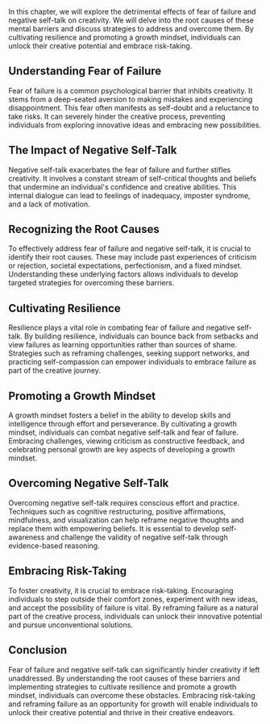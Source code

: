 
In this chapter, we will explore the detrimental effects of fear of failure and negative self-talk on creativity. We will delve into the root causes of these mental barriers and discuss strategies to address and overcome them. By cultivating resilience and promoting a growth mindset, individuals can unlock their creative potential and embrace risk-taking.

## Understanding Fear of Failure

Fear of failure is a common psychological barrier that inhibits creativity. It stems from a deep-seated aversion to making mistakes and experiencing disappointment. This fear often manifests as self-doubt and a reluctance to take risks. It can severely hinder the creative process, preventing individuals from exploring innovative ideas and embracing new possibilities.

## The Impact of Negative Self-Talk

Negative self-talk exacerbates the fear of failure and further stifles creativity. It involves a constant stream of self-critical thoughts and beliefs that undermine an individual's confidence and creative abilities. This internal dialogue can lead to feelings of inadequacy, imposter syndrome, and a lack of motivation.

## Recognizing the Root Causes

To effectively address fear of failure and negative self-talk, it is crucial to identify their root causes. These may include past experiences of criticism or rejection, societal expectations, perfectionism, and a fixed mindset. Understanding these underlying factors allows individuals to develop targeted strategies for overcoming these barriers.

## Cultivating Resilience

Resilience plays a vital role in combating fear of failure and negative self-talk. By building resilience, individuals can bounce back from setbacks and view failures as learning opportunities rather than sources of shame. Strategies such as reframing challenges, seeking support networks, and practicing self-compassion can empower individuals to embrace failure as part of the creative journey.

## Promoting a Growth Mindset

A growth mindset fosters a belief in the ability to develop skills and intelligence through effort and perseverance. By cultivating a growth mindset, individuals can combat negative self-talk and fear of failure. Embracing challenges, viewing criticism as constructive feedback, and celebrating personal growth are key aspects of developing a growth mindset.

## Overcoming Negative Self-Talk

Overcoming negative self-talk requires conscious effort and practice. Techniques such as cognitive restructuring, positive affirmations, mindfulness, and visualization can help reframe negative thoughts and replace them with empowering beliefs. It is essential to develop self-awareness and challenge the validity of negative self-talk through evidence-based reasoning.

## Embracing Risk-Taking

To foster creativity, it is crucial to embrace risk-taking. Encouraging individuals to step outside their comfort zones, experiment with new ideas, and accept the possibility of failure is vital. By reframing failure as a natural part of the creative process, individuals can unlock their innovative potential and pursue unconventional solutions.

## Conclusion

Fear of failure and negative self-talk can significantly hinder creativity if left unaddressed. By understanding the root causes of these barriers and implementing strategies to cultivate resilience and promote a growth mindset, individuals can overcome these obstacles. Embracing risk-taking and reframing failure as an opportunity for growth will enable individuals to unlock their creative potential and thrive in their creative endeavors.
